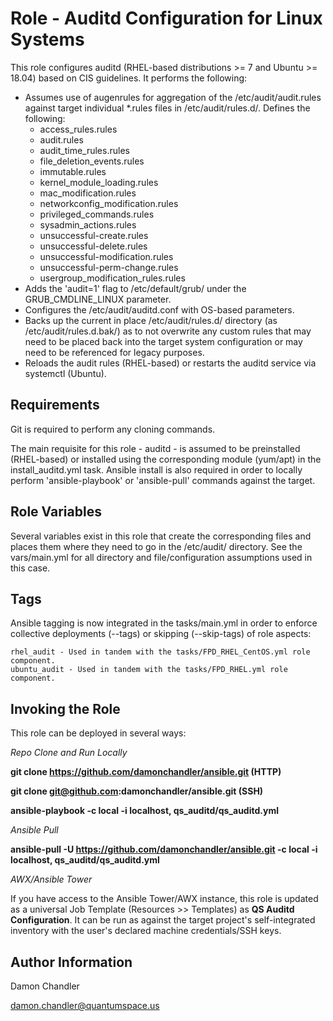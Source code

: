 Role - Auditd Configuration for Linux Systems
=========

This role configures auditd (RHEL-based distributions >= 7 and Ubuntu >= 18.04) based on CIS guidelines. It performs the following:

* Assumes use of augenrules for aggregation of the /etc/audit/audit.rules against target individual *.rules files in /etc/audit/rules.d/.  Defines the following:
    * access_rules.rules
    * audit.rules
    * audit_time_rules.rules
    * file_deletion_events.rules
    * immutable.rules
    * kernel_module_loading.rules
    * mac_modification.rules
    * networkconfig_modification.rules
    * privileged_commands.rules
    * sysadmin_actions.rules
    * unsuccessful-create.rules
    * unsuccessful-delete.rules
    * unsuccessful-modification.rules
    * unsuccessful-perm-change.rules
    * usergroup_modification_rules.rules
* Adds the 'audit=1' flag to /etc/default/grub/ under the GRUB_CMDLINE_LINUX parameter.  
* Configures the /etc/audit/auditd.conf with OS-based parameters.  
* Backs up the current in place /etc/audit/rules.d/ directory (as /etc/audit/rules.d.bak/) as to not overwrite any custom rules that may need to be placed back into the target system configuration or may need to be referenced for legacy purposes.
* Reloads the audit rules (RHEL-based) or restarts the auditd service via systemctl (Ubuntu).

Requirements
------------
Git is required to perform any cloning commands.

The main requisite for this role - auditd - is assumed to be preinstalled (RHEL-based) or installed using the corresponding module (yum/apt) in the install_auditd.yml task.  Ansible install is also required in order to locally perform 'ansible-playbook' or 'ansible-pull' commands against the target.

Role Variables
--------------

Several variables exist in this role that create the corresponding files and places them where they need to go in the /etc/audit/ directory.  See the vars/main.yml for all directory and file/configuration assumptions used in this case. 

Tags
----------------

Ansible tagging is now integrated in the tasks/main.yml in order to enforce collective deployments (--tags) or skipping (--skip-tags) of role aspects:

    rhel_audit - Used in tandem with the tasks/FPD_RHEL_CentOS.yml role component.
    ubuntu_audit - Used in tandem with the tasks/FPD_RHEL.yml role component.

Invoking the Role
----------------

This role can be deployed in several ways:

*Repo Clone and Run Locally*

**git clone https://github.com/damonchandler/ansible.git (HTTP)** 

**git clone git@github.com:damonchandler/ansible.git (SSH)**

**ansible-playbook -c local -i localhost, qs_auditd/qs_auditd.yml**

*Ansible Pull*

**ansible-pull -U https://github.com/damonchandler/ansible.git -c local -i localhost, qs_auditd/qs_auditd.yml**

*AWX/Ansible Tower*

If you have access to the Ansible Tower/AWX instance, this role is updated as a universal Job Template (Resources >> Templates) as **QS Auditd Configuration**.  It can be run as against the target project's self-integrated inventory with the user's declared machine credentials/SSH keys.  

Author Information
------------------

Damon Chandler
    
damon.chandler@quantumspace.us
